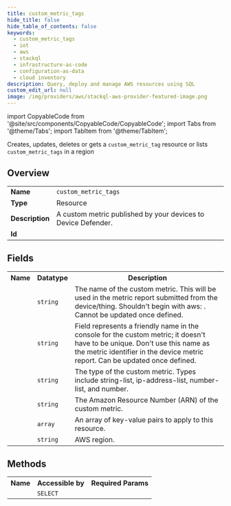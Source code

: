 ```yaml
---
title: custom_metric_tags
hide_title: false
hide_table_of_contents: false
keywords:
  - custom_metric_tags
  - iot
  - aws
  - stackql
  - infrastructure-as-code
  - configuration-as-data
  - cloud inventory
description: Query, deploy and manage AWS resources using SQL
custom_edit_url: null
image: /img/providers/aws/stackql-aws-provider-featured-image.png
---
```


import CopyableCode from '@site/src/components/CopyableCode/CopyableCode';
import Tabs from '@theme/Tabs';
import TabItem from '@theme/TabItem';

Creates, updates, deletes or gets a <code>custom_metric_tag</code> resource or lists <code>custom_metric_tags</code> in a region

## Overview
<table><tbody>
<tr><td><b>Name</b></td><td><code>custom_metric_tags</code></td></tr>
<tr><td><b>Type</b></td><td>Resource</td></tr>
<tr><td><b>Description</b></td><td>A custom metric published by your devices to Device Defender.</td></tr>
<tr><td><b>Id</b></td><td><CopyableCode code="aws.iot.custom_metric_tags" /></td></tr>
</tbody></table>

## Fields
<table><tbody><tr><th>Name</th><th>Datatype</th><th>Description</th></tr><tr><td><CopyableCode code="metric_name" /></td><td><code>string</code></td><td>The name of the custom metric. This will be used in the metric report submitted from the device/thing. Shouldn't begin with aws: . Cannot be updated once defined.</td></tr>
<tr><td><CopyableCode code="display_name" /></td><td><code>string</code></td><td>Field represents a friendly name in the console for the custom metric; it doesn't have to be unique. Don't use this name as the metric identifier in the device metric report. Can be updated once defined.</td></tr>
<tr><td><CopyableCode code="metric_type" /></td><td><code>string</code></td><td>The type of the custom metric. Types include string-list, ip-address-list, number-list, and number.</td></tr>
<tr><td><CopyableCode code="metric_arn" /></td><td><code>string</code></td><td>The Amazon Resource Number (ARN) of the custom metric.</td></tr>
<tr><td><CopyableCode code="tags" /></td><td><code>array</code></td><td>An array of key-value pairs to apply to this resource.</td></tr>
<tr><td><CopyableCode code="region" /></td><td><code>string</code></td><td>AWS region.</td></tr>
</tbody></table>

## Methods

<table><tbody>
  <tr>
    <th>Name</th>
    <th>Accessible by</th>
    <th>Required Params</th>
  </tr>
  <tr>
    <td><CopyableCode code="view" /></td>
    <td><code>SELECT</code></td>
    <td><CopyableCode code="region" /></td>
  </tr>
</tbody></table>








